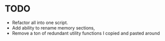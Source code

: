# TODO

* Refactor all into one script.
* Add ability to rename memory sections,
* Remove a ton of redundant utility functions I copied and pasted around